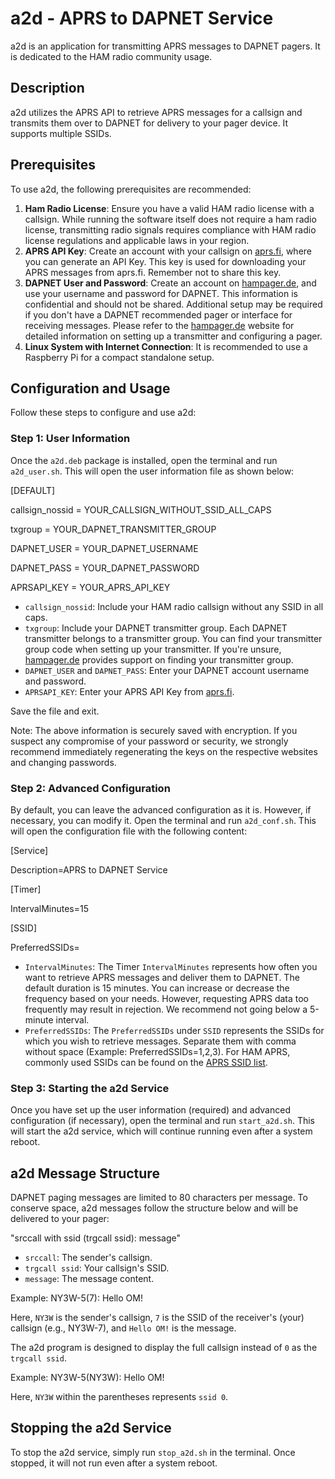# a2d - APRS to DAPNET Service

a2d is an application for transmitting APRS messages to DAPNET pagers. It is dedicated to the HAM radio community usage.

## Description

a2d utilizes the APRS API to retrieve APRS messages for a callsign and transmits them over to DAPNET for delivery to your pager device. It supports multiple SSIDs.

## Prerequisites

To use a2d, the following prerequisites are recommended:

1. **Ham Radio License**: Ensure you have a valid HAM radio license with a callsign. While running the software itself does not require a ham radio license, transmitting radio signals requires compliance with HAM radio license regulations and applicable laws in your region.
2. **APRS API Key**: Create an account with your callsign on [aprs.fi](https://aprs.fi/), where you can generate an API Key. This key is used for downloading your APRS messages from aprs.fi. Remember not to share this key.
3. **DAPNET User and Password**: Create an account on [hampager.de](https://hampager.de/), and use your username and password for DAPNET. This information is confidential and should not be shared. Additional setup may be required if you don't have a DAPNET recommended pager or interface for receiving messages. Please refer to the [hampager.de](https://hampager.de/) website for detailed information on setting up a transmitter and configuring a pager.
4. **Linux System with Internet Connection**: It is recommended to use a Raspberry Pi for a compact standalone setup.

## Configuration and Usage

Follow these steps to configure and use a2d:

### Step 1: User Information

Once the `a2d.deb` package is installed, open the terminal and run `a2d_user.sh`. This will open the user information file as shown below:

[DEFAULT]

callsign_nossid = YOUR_CALLSIGN_WITHOUT_SSID_ALL_CAPS

txgroup = YOUR_DAPNET_TRANSMITTER_GROUP

DAPNET_USER = YOUR_DAPNET_USERNAME

DAPNET_PASS = YOUR_DAPNET_PASSWORD

APRSAPI_KEY = YOUR_APRS_API_KEY

- `callsign_nossid`: Include your HAM radio callsign without any SSID in all caps.
- `txgroup`: Include your DAPNET transmitter group. Each DAPNET transmitter belongs to a transmitter group. You can find your transmitter group code when setting up your transmitter. If you're unsure, [hampager.de](https://hampager.de/) provides support on finding your transmitter group.
- `DAPNET_USER` and `DAPNET_PASS`: Enter your DAPNET account username and password.
- `APRSAPI_KEY`: Enter your APRS API Key from [aprs.fi](https://aprs.fi/).

Save the file and exit.

Note: The above information is securely saved with encryption. If you suspect any compromise of your password or security, we strongly recommend immediately regenerating the keys on the respective websites and changing passwords.

### Step 2: Advanced Configuration

By default, you can leave the advanced configuration as it is. However, if necessary, you can modify it. Open the terminal and run `a2d_conf.sh`. This will open the configuration file with the following content:

[Service]

Description=APRS to DAPNET Service

[Timer]

IntervalMinutes=15

[SSID]

PreferredSSIDs=

- `IntervalMinutes`: The Timer `IntervalMinutes` represents how often you want to retrieve APRS messages and deliver them to DAPNET. The default duration is 15 minutes. You can increase or decrease the frequency based on your needs. However, requesting APRS data too frequently may result in rejection. We recommend not going below a 5-minute interval.
- `PreferredSSIDs`: The `PreferredSSIDs` under `SSID` represents the SSIDs for which you wish to retrieve messages. Separate them with comma without space (Example: PreferredSSIDs=1,2,3). For HAM APRS, commonly used SSIDs can be found on the [APRS SSID list](http://www.aprs.org/aprs11/SSIDs.txt).

### Step 3: Starting the a2d Service

Once you have set up the user information (required) and advanced configuration (if necessary), open the terminal and run `start_a2d.sh`. This will start the a2d service, which will continue running even after a system reboot.

## a2d Message Structure

DAPNET paging messages are limited to 80 characters per message. To conserve space, a2d messages follow the structure below and will be delivered to your pager:

"srccall with ssid (trgcall ssid): message"
- `srccall`: The sender's callsign.
- `trgcall ssid`: Your callsign's SSID.
- `message`: The message content.

Example: NY3W-5(7): Hello OM!

Here, `NY3W` is the sender's callsign, `7` is the SSID of the receiver's (your) callsign (e.g., NY3W-7), and `Hello OM!` is the message.

The a2d program is designed to display the full callsign instead of `0` as the `trgcall ssid`. 

Example: NY3W-5(NY3W): Hello OM!

Here, `NY3W` within the parentheses represents `ssid 0`.

## Stopping the a2d Service

To stop the a2d service, simply run `stop_a2d.sh` in the terminal. Once stopped, it will not run even after a system reboot.
